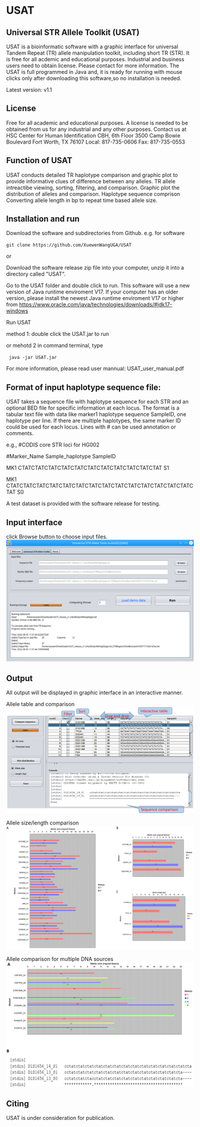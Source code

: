 # USAT
## Universal STR Allele Toolkit (USAT)

USAT is a bioinformatic software with a graphic interface for universal Tandem Repeat (TR) allele manipulation toolkit, including short TR (STR). It is free for all acdemic and educational purposes. Industrial and business users need to obtain license. Please contact for more information.
The USAT is full programmed in Java and, it is ready for running with mouse clicks only after downloading this software,so no installation is needed.

Latest version: v1.1

## License
Free for all academic and educational purposes. A license is needed to be obtained from us for any industrial and any other purposes. Contact us at 
HSC Center for Human Identification
CBH, 6th Floor
3500 Camp Bowie Boulevard
Fort Worth, TX 76107
Local: 817-735-0606
Fax: 817-735-0553


## Function of USAT
USAT conducts detailed TR haplotype comparison and graphic plot to provide informative clues of difference between any alleles.
TR allele intreactibe viewing, sorting, filtering, and comparison. 
Graphic plot the distribution of alleles and comparison. 
Haplotype sequence comprison
Converting allele length in bp to repeat time based allele size. 

## Installation and run
Download the software and subdirectories from Github. e.g. for software
 
 `git clone https://github.com/XuewenWangUGA/USAT`
 
 or 
 
 Download the software release zip file into your computer, unzip it into a directory called "USAT". 
 
 Go to the USAT folder and double click to run. This software will use a new version of Java runtime enviroment V17. If your computer has an older version, please install the newest Java runtime enviroment V17 or higher from https://www.oracle.com/java/technologies/downloads/#jdk17-windows 
 
 Run USAT
 
 method 1: double click the USAT.jar to run
 
 or mehotd 2 in command terminal, type 
 
` java -jar USAT.jar`

For more information, please read user mannual: USAT_user_manual.pdf


## Format of input haplotype sequence file:
USAT takes a sequence file with haplotype sequence for each STR and an optional BED file for specific information at each locus.
The format is a tabular text file with data like marker1 <tab> haplotype sequence <tab> SampleID, one haplotype per line. If there are multiple haplotypes, the same marker ID could be used for each locus. Lines with # can be used annotation or comments. 
 
 e.g.,
 #CODIS core STR loci for HG002		
 
#Marker_Name	Sample_haplotype	SampleID
 
  MK1 CTATCTATCTATCTATCTATCTATCTATCTATCTATCTATCTAT S1
 
  MK1 CTATCTATCTATCTATCTATCTATCTATCTATCTATCTATCTATCTATCTATCTATCTAT S0
  
  A test dataset is provided with the software release for testing.

## Input interface
 click Browse button to choose input files.
 ![Input](USAT_input.png)
 
## Output
 
 All output will be displayed in graphic interface in an interactive manner.
 
 Allele table and comparison
![What is this](USAT_viewTableAlign_panel.png)
 
 Allele size/length comparison
 ![What is this](USAT_plot_panel.png)
 
 Allele comparison for multiple DNA sources
  ![What is this](Comp_HG002_003.png)
 
 ## Citing
 USAT is under consideration for publication.
  

